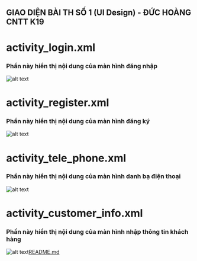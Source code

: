 ## GIAO DIỆN BÀI TH SỐ 1 (UI Design) - ĐỨC HOÀNG CNTT K19  

# activity_login.xml
 ### Phần này hiển thị nội dung của màn hình đăng nhập
![alt text](design_login_android-1.png)

# activity_register.xml
 ### Phần này hiển thị nội dung của màn hình đăng ký
![alt text](design_register_android.png)
# activity_tele_phone.xml
### Phần này hiển thị nội dung của màn hình danh bạ điện thoại
![alt text](design_telephone_android.png)

# activity_customer_info.xml
### Phần này hiển thị nội dung của màn hình nhập thông tin khách hàng
![alt text](design_info_android.png)[README.md](https://github.com/hoangvhvh/UIDesign/files/14368298/README.md)


